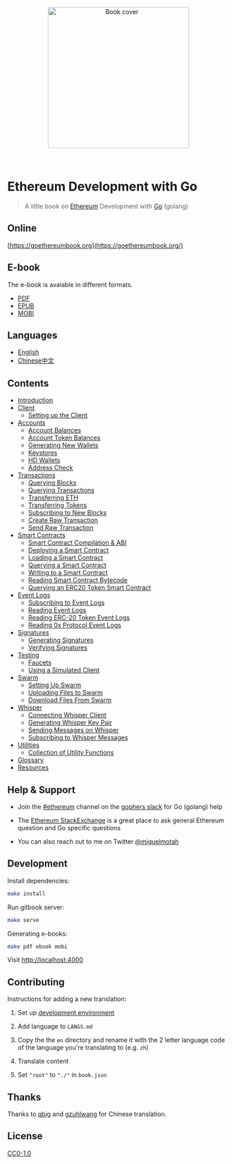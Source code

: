 <p align="center">
  <a href="https://goethereumbook.org"><img src="https://github.com/miguelmota/ethereum-development-with-go-book/raw/master/assets/cover.jpg" width="320" alt="Book cover" /></a>
</p>
<br>

# Ethereum Development with Go

> A little book on [Ethereum](https://www.ethereum.org/) Development with [Go](https://golang.org/) (golang)

## Online

[https://goethereumbook.org](https://goethereumbook.org/)

## E-book

The e-book is avaiable in different formats.

- [PDF](https://goethereumbook.org/ethereum-development-with-go.pdf)
- [EPUB](https://goethereumbook.org/ethereum-development-with-go.epub)
- [MOBI](https://goethereumbook.org/ethereum-development-with-go.mobi)

## Languages

* [English](en/)
* [Chinese中文](zh/)

## Contents

* [Introduction](en/README.md)
* [Client](en/client/README.md)
  * [Setting up the Client](en/client-setup/README.md)
* [Accounts](en/accounts/README.md)
  * [Account Balances](en/account-balance/README.md)
  * [Account Token Balances](en/account-balance-token/README.md)
  * [Generating New Wallets](en/wallet-generate/README.md)
  * [Keystores](en/keystore/README.md)
  * [HD Wallets](en/hd-wallet/README.md)
  * [Address Check](address-check/README.md)
* [Transactions](en/transactions/README.md)
  * [Querying Blocks](en/block-query/README.md)
  * [Querying Transactions](en/transaction-query/README.md)
  * [Transferring ETH](en/transfer-eth/README.md)
  * [Transferring Tokens](en/transfer-tokens/README.md)
  * [Subscribing to New Blocks](en/block-subscribe/README.md)
  * [Create Raw Transaction](en/transaction-raw-create/README.md)
  * [Send Raw Transaction](en/transaction-raw-send/README.md)
* [Smart Contracts](en/smart-contracts/README.md)
  * [Smart Contract Compilation & ABI](en/smart-contract-compile/README.md)
  * [Deploying a Smart Contract](en/smart-contract-deploy/README.md)
  * [Loading a Smart Contract](en/smart-contract-load/README.md)
  * [Querying a Smart Contract](en/smart-contract-read/README.md)
  * [Writing to a Smart Contract](en/smart-contract-write/README.md)
  * [Reading Smart Contract Bytecode](en/smart-contract-bytecode/README.md)
  * [Querying an ERC20 Token Smart Contract](en/smart-contract-read-erc20/README.md)
* [Event Logs](en/events/README.md)
  * [Subscribing to Event Logs](en/event-subscribe/README.md)
  * [Reading Event Logs](en/event-read/README.md)
  * [Reading ERC-20 Token Event Logs](en/event-read-erc20/README.md)
  * [Reading 0x Protocol Event Logs](en/event-read-0xprotocol/README.md)
* [Signatures](en/signatures/README.md)
  * [Generating Signatures](en/signature-generate/README.md)
  * [Verifying Signatures](en/signature-verify/README.md)
* [Testing](en/test/README.md)
  * [Faucets](en/faucets/README.md)
  * [Using a Simulated Client](en/client-simulated/README.md)
* [Swarm](en/swarm/README.md)
  * [Setting Up Swarm](en/swarm-setup/README.md)
  * [Uploading Files to Swarm](en/swarm-upload/README.md)
  * [Download Files From Swarm](en/swarm-download/README.md)
* [Whisper](en/whisper/README.md)
  * [Connecting Whisper Client](en/whisper-client/README.md)
  * [Generating Whisper Key Pair](en/whisper-keys/README.md)
  * [Sending Messages on Whisper](en/whisper-send/README.md)
  * [Subscribing to Whisper Messages](en/whisper-subscribe/README.md)
* [Utilities](en/util/README.md)
  * [Collection of Utility Functions](en/util-go/README.md)
* [Glossary](en/GLOSSARY.md)
* [Resources](en/resources/README.md)

## Help & Support

- Join the [#ethereum](https://gophers.slack.com/messages/C9HP1S9V2/) channel on the [gophers slack](https://invite.slack.golangbridge.org/) for Go (golang) help

- The [Ethereum StackExchange](https://ethereum.stackexchange.com/) is a great place to ask general Ethereum question and Go specific questions

- You can also reach out to me on Twitter [@miguelmotah](https://twitter.com/miguelmotah)

## Development

Install dependencies:

```bash
make install
```

Run gitbook server:

```bash
make serve
```

Generating e-books:

```bash
make pdf ebook mobi
```

Visit [http://localhost:4000](http://localhost:4000)

## Contributing

Instructions for adding a new translation:

1. Set up [development environment](#development)

2. Add language to `LANGS.md`

3. Copy the the `en` directory and rename it with the 2 letter language code of the language you're translating to (e.g. `zh`)

4. Translate content

5. Set `"root"` to `"./"` in `book.json`

## Thanks

Thanks to [qbig](https://github.com/qbig) and [gzuhlwang](https://github.com/gzuhlwang) for Chinese translation.

## License

[CC0-1.0](./LICENSE.md)
